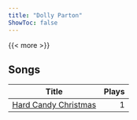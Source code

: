 ```yaml
---
title: "Dolly Parton"
ShowToc: false
---
```


{{< more >}}

## Songs
Title | Plays 
----- | -----: 
[Hard Candy Christmas](/songs/hard-candy-christmas) | 1

